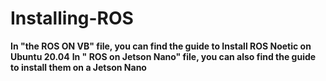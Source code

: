 # Installing-ROS
**In "the ROS ON VB" file, you can find the guide to Install ROS Noetic on Ubuntu 20.04**
**In " ROS on Jetson Nano" file, you can also find the guide to install them on a Jetson Nano**
